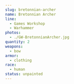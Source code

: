 ```yaml
---
slug: bretonnian-archer
name: Bretonnian Archer
line:
  - Games Workshop
  - Warhammer
photos:
  - ./GW-BretonnianArcher.jpg
quantity: 2
weapons:
  - bow
armor:
  - clothing
race:
  - human
status: unpainted
---
```

